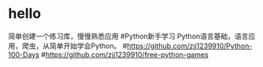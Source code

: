 # hello
简单创建一个练习库，慢慢熟悉应用
#Python新手学习
Python语言基础，语言应用，爬虫，从简单开始学会Python。
#https://github.com/zjj1239910/Python-100-Days
#https://github.com/zjj1239910/free-python-games
